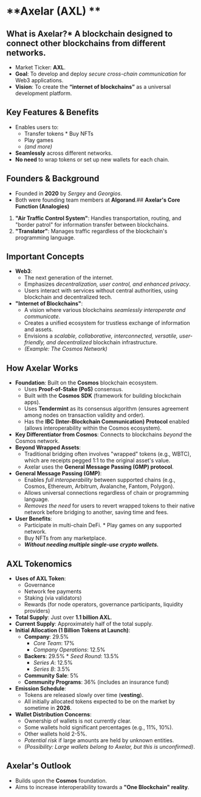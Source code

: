 # **Axelar (AXL) **

## **What is Axelar?***   A blockchain designed to **connect other blockchains** from different networks.
*   Market Ticker: **AXL**.
*   **Goal**: To develop and deploy *secure cross-chain communication* for Web3 applications.
*   **Vision**: To create the **“internet of blockchains”** as a universal development platform.

## **Key Features & Benefits**

*   Enables users to:
    *   Transfer tokens    *   Buy NFTs
    *   Play games
    *   *(and more)*
*   **Seamlessly** across different networks.
*   **No need** to wrap tokens or set up new wallets for each chain.

## **Founders & Background**

*   Founded in **2020** by *Sergey* and *Georgios*.
*   Both were founding team members at **Algorand**.## **Axelar's Core Function (Analogies)**

1.  **"Air Traffic Control System"**: Handles transportation, routing, and "border patrol" for information transfer between blockchains.
2.  **"Translator"**: Manages traffic regardless of the blockchain's programming language.

## **Important Concepts**

*   **Web3**:
    *   The next generation of the internet.
    *   Emphasizes *decentralization, user control, and enhanced privacy*.
    *   Users interact with services without central authorities, using blockchain and decentralized tech.
*   **"Internet of Blockchains"**:
    *   A vision where various blockchains *seamlessly interoperate and communicate*.
    *   Creates a unified ecosystem for trustless exchange of information and assets.
    *   Envisions a *scalable, collaborative, interconnected, versatile, user-friendly, and decentralized* blockchain infrastructure.
    *   *(Example: The Cosmos Network)*

## **How Axelar Works**

*   **Foundation**: Built on the **Cosmos** blockchain ecosystem.
    *   Uses **Proof-of-Stake (PoS)** consensus.
    *   Built with the **Cosmos SDK** (framework for building blockchain apps).
    *   Uses **Tendermint** as its consensus algorithm (ensures agreement among nodes on transaction validity and order).
    *   Has the **IBC (Inter-Blockchain Communication) Protocol** enabled (allows interoperability within the Cosmos ecosystem).
*   **Key Differentiator from Cosmos**: Connects to blockchains *beyond* the Cosmos network.
*   **Beyond Wrapped Assets**:
    *   Traditional bridging often involves "wrapped" tokens (e.g., WBTC), which are receipts pegged 1:1 to the original asset's value.
    *   Axelar uses the **General Message Passing (GMP) protocol**.
*   **General Message Passing (GMP)**:
    *   Enables *full interoperability* between supported chains (e.g., Cosmos, Ethereum, Arbitrum, Avalanche, Fantom, Polygon).
    *   Allows universal connections regardless of chain or programming language.
    *   *Removes the need* for users to revert wrapped tokens to their native network before bridging to another, saving time and fees.
*   **User Benefits**:
    *   Participate in multi-chain DeFi.    *   Play games on any supported network.
    *   Buy NFTs from any marketplace.
    *   ***Without needing multiple single-use crypto wallets.***

## **AXL Tokenomics**

*   **Uses of AXL Token**:
    *   Governance
    *   Network fee payments
    *   Staking (via validators)
    *   Rewards (for node operators, governance participants, liquidity providers)
*   **Total Supply**: Just over **1.1 billion AXL**.
*   **Current Supply**: Approximately half of the total supply.
*   **Initial Allocation (1 Billion Tokens at Launch)**:
    *   **Company**: 29.5%
        *   *Core Team*: 17%
        *   *Company Operations*: 12.5%
    *   **Backers**: 29.5%        *   *Seed Round*: 13.5%
        *   *Series A*: 12.5%
        *   *Series B*: 3.5%
    *   **Community Sale**: 5%
    *   **Community Programs**: 36% (includes an insurance fund)
*   **Emission Schedule**:
    *   Tokens are released slowly over time (**vesting**).
    *   All initially allocated tokens expected to be on the market by sometime in **2026**.
*   **Wallet Distribution Concerns**:
    *   Ownership of wallets is not currently clear.
    *   Some wallets hold significant percentages (e.g., 11%, 10%).
    *   Other wallets hold 2-5%.
    *   *Potential risk* if large amounts are held by unknown entities.
    *   *(Possibility: Large wallets belong to Axelar, but this is unconfirmed)*.

## **Axelar's Outlook**

*   Builds upon the **Cosmos** foundation.
*   Aims to increase interoperability towards a **"One Blockchain" reality**.
